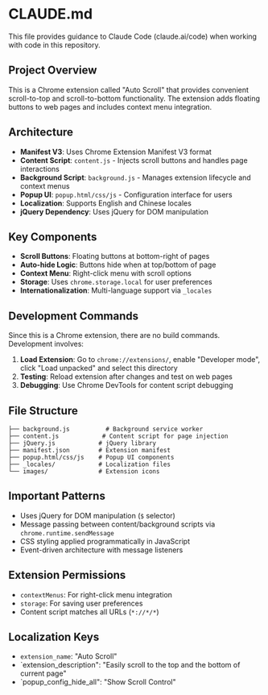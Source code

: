 # CLAUDE.md

This file provides guidance to Claude Code (claude.ai/code) when working with code in this repository.

## Project Overview

This is a Chrome extension called "Auto Scroll" that provides convenient scroll-to-top and scroll-to-bottom functionality. The extension adds floating buttons to web pages and includes context menu integration.

## Architecture

- **Manifest V3**: Uses Chrome Extension Manifest V3 format
- **Content Script**: `content.js` - Injects scroll buttons and handles page interactions
- **Background Script**: `background.js` - Manages extension lifecycle and context menus
- **Popup UI**: `popup.html/css/js` - Configuration interface for users
- **Localization**: Supports English and Chinese locales
- **jQuery Dependency**: Uses jQuery for DOM manipulation

## Key Components

- **Scroll Buttons**: Floating buttons at bottom-right of pages
- **Auto-hide Logic**: Buttons hide when at top/bottom of page
- **Context Menu**: Right-click menu with scroll options
- **Storage**: Uses `chrome.storage.local` for user preferences
- **Internationalization**: Multi-language support via `_locales`

## Development Commands

Since this is a Chrome extension, there are no build commands. Development involves:

1. **Load Extension**: Go to `chrome://extensions/`, enable "Developer mode", click "Load unpacked" and select this directory
2. **Testing**: Reload extension after changes and test on web pages
3. **Debugging**: Use Chrome DevTools for content script debugging

## File Structure

```
├── background.js          # Background service worker
├── content.js            # Content script for page injection
├── jQuery.js            # jQuery library
├── manifest.json        # Extension manifest
├── popup.html/css/js    # Popup UI components
├── _locales/            # Localization files
└── images/              # Extension icons
```

## Important Patterns

- Uses jQuery for DOM manipulation (`$` selector)
- Message passing between content/background scripts via `chrome.runtime.sendMessage`
- CSS styling applied programmatically in JavaScript
- Event-driven architecture with message listeners

## Extension Permissions

- `contextMenus`: For right-click menu integration
- `storage`: For saving user preferences
- Content script matches all URLs (`*://*/*`)

## Localization Keys

- `extension_name`: "Auto Scroll"
- `extension_description": "Easily scroll to the top and the bottom of current page"
- `popup_config_hide_all": "Show Scroll Control"